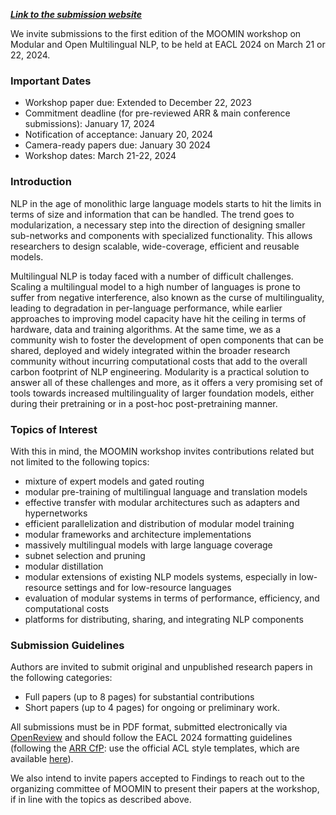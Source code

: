 [**_Link to the submission website_**](https://openreview.net/group?id=eacl.org/EACL/2024/Workshop/MOOMIN)

We invite submissions to the first edition of the MOOMIN workshop on Modular and Open Multilingual NLP, to be held at EACL 2024 on March 21 or 22, 2024.

### Important Dates

- Workshop paper due: Extended to December 22, 2023
- Commitment deadline (for pre-reviewed ARR & main conference submissions): January 17, 2024
- Notification of acceptance: January 20, 2024
- Camera-ready papers due: January 30 2024
- Workshop dates: March 21-22, 2024


### Introduction

NLP in the age of monolithic large language models starts to hit the limits in terms of size and information that can be handled. The trend goes to modularization, a necessary step into the direction of designing smaller sub-networks and components with specialized functionality. This allows researchers to design scalable, wide-coverage, efficient and reusable models.

Multilingual NLP is today faced with a number of difficult challenges. Scaling a multilingual model to a high number of languages is prone to suffer from negative interference, also known as the curse of multilinguality, leading to degradation in per-language performance, while earlier approaches to improving model capacity have hit the ceiling in terms of hardware, data and training algorithms. At the same time, we as a community wish to foster the development of open components that can be shared, deployed and widely integrated within the broader research community without incurring computational costs that add to the overall carbon footprint of NLP engineering. Modularity is a practical solution to answer all of these challenges and more, as it offers a very promising set of tools towards increased multilinguality of larger foundation models, either during their pretraining or in a post-hoc post-pretraining manner.

 
### Topics of Interest

With this in mind, the MOOMIN workshop invites contributions related but not limited to the following topics:
 - mixture of expert models and gated routing
 - modular pre-training of multilingual language and translation models
 - effective transfer with modular architectures such as adapters and hypernetworks
 - efficient parallelization and distribution of modular model training
 - modular frameworks and architecture implementations
 - massively multilingual models with large language coverage
 - subnet selection and pruning
 - modular distillation
 - modular extensions of existing NLP models systems, especially in low-resource settings and for low-resource languages
 - evaluation of modular systems in terms of performance, efficiency, and computational costs
 - platforms for distributing, sharing, and integrating NLP components

### Submission Guidelines

Authors are invited to submit original and unpublished research papers in the following categories:
 - Full papers (up to 8 pages) for substantial contributions
 - Short papers (up to 4 pages) for ongoing or preliminary work.

All submissions must be in PDF format, submitted electronically via [OpenReview](https://openreview.net/group?id=eacl.org/EACL/2024/Workshop/MOOMIN) and should follow the EACL 2024 formatting guidelines (following the [ARR CfP](https://aclrollingreview.org/cfp): use the official ACL style templates, which are available [here](https://github.com/acl-org/acl-style-files)). 

We also intend to invite papers accepted to Findings to reach out to the organizing committee of MOOMIN to present their papers at the workshop, if in line with the topics as described above.

